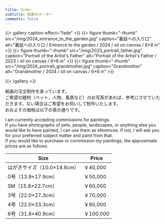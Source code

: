 ```yaml
---
title: Order
subtitle: 絵画のオーダー
comments: false
---
```

{{< gallery caption-effect="fade" >}}
  {{< figure thumb="-thumb" src="/img/2024_entrance_to_the_garden.jpg" caption="裏庭への入り口" alt="裏庭への入り口 / Entrance to the garden / 2024 / oil on canvas / 8×8 in" >}}
  {{< figure thumb="-thumb" src="/img/2023_portrait_father.jpg" caption="Portrait of the Artist's Father" alt="Portrait of the Artist's Father / 2023 / oil on canvas / 6×6 in" >}}
  {{< figure thumb="-thumb" src="/img/2024_portrait_grandmother.jpg" caption="Grandmother" alt="Grandmother / 2024 / oil on canvas / 6×6 in" >}}
  
{{< /gallery >}}


絵画の注文制作を承っています。  
ご希望の題材（ペット、人物、風景など）のお写真があれば、参考にさせていただきます。ない場合はご希望をお伺いして制作いたします。  
おおよその価格は以下の表の通りです。  

I am currently accepting commissions for paintings.  
If you have photographs of pets, people, landscapes, or anything else you would like to have painted, I can use them as eferences. If not, I will ask you for your preferred subject matter and paint from that.  
If you would like to purchase or commission my paintings, the approximate prices are as follows.  

| Size | Price |
| ---- | ---- |
| はがきサイズ（10.0×14.8cm） | ￥40,000 |
| 0号（13.9×17.9cm） | ￥50,000 |
| SM（15.8×22.7cm） | ￥60,000 |
| 3号（22.0×27.3cm） | ￥70,000 |
| 4号（22.0×33.3cm） | ￥80,000 |
| 6号（31.8×40.9cm） | ￥100,000 |
